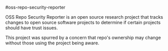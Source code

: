 #oss-repo-security-reporter

OSS Repo Security Reporter is an open source research project that tracks changes to open source software projects to determine if certain projects should have trust issues.

This project was spurred by a concern that repo's ownership may change without those using the project being aware.